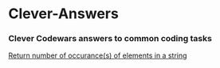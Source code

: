 # Clever-Answers
### Clever Codewars answers to common coding tasks

[Return number of occurance(s) of elements in a string](./occurance.js)
